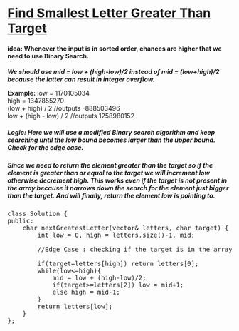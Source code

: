 # [Find Smallest Letter Greater Than Target](https://leetcode.com/problems/find-smallest-letter-greater-than-target/)

#### idea: Whenever the input is in sorted order, chances are higher that we need to use Binary Search.


***We should use mid = low + (high-low)/2 instead of mid = (low+high)/2 because the latter can result in integer overflow.***

**Example:** low = 1170105034 \
high = 1347855270 \
(low + high) / 2 //outputs  -888503496 \
low + (high - low) / 2 //outputs 1258980152 

##### Logic: Here we will use a modified Binary search algorithm and keep searching until the **_low_** bound becomes larger than the **_upper_** bound. Check for the edge case.
##### Since we need to return the element greater than the target so if the element is greater than or equal to the target we will increment **_low_** otherwise decrement **_high_**. This works even if the target is not present in the array because it narrows down the search for the element just bigger than the target. And will finally, return the element low is pointing to.
  

<pre>
class Solution {
public:
    char nextGreatestLetter(vector<char>& letters, char target) {
        int low = 0, high = letters.size()-1, mid;
        
        //Edge Case : checking if the target is in the array or not.
        
        if(target<letters[0] || target>=letters[high]) return letters[0];
        while(low<=high){
            mid = low + (high-low)/2;
            if(target>=letters[2]) low = mid+1;
            else high = mid-1;
        }
        return letters[low];
    }
};
</pre>
